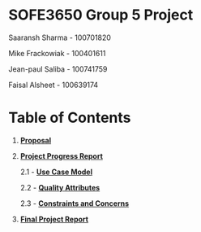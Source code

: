 # SOFE3650 Group 5 Project

Saaransh Sharma - 100701820

Mike Frackowiak - 100401611

Jean-paul Saliba - 100741759

Faisal Alsheet - 100639174


# Table of Contents

1. [**Proposal**](https://github.com/strato67/SOFE3650-Group5-Project/blob/main/Phase%201%20-%20Project%20Proposal/Group5_Software-Design-Proposal.pdf)

2. [**Project Progress Report**](https://github.com/strato67/SOFE3650-Group5-Project/tree/main/Phase%202%20-%20Project%20Progress%20Report)

    2.1 - [**Use Case Model**](https://github.com/strato67/SOFE3650-Group5-Project/blob/main/Phase%202%20-%20Project%20Progress%20Report/Use%20Case%20Models.pdf)
    
    2.2 - [**Quality Attributes**](https://github.com/strato67/SOFE3650-Group5-Project/blob/main/Phase%202%20-%20Project%20Progress%20Report/Quality%20Attributes.pdf)
    
    2.3 - [**Constraints and Concerns**](https://github.com/strato67/SOFE3650-Group5-Project/blob/main/Phase%202%20-%20Project%20Progress%20Report/Constraints%20and%20Architectural%20Concerns.pdf)
    
    
3. [**Final Project Report**](https://github.com/strato67/SOFE3650-Group5-Project/blob/main/Phase%203%20-%20Final%20Project%20Report/ADD%20Process%20Final%20Report.pdf)
<!--- 2. **Interfaces**
    1. [IphoneFactory](/src/com/company/IphoneFactory.java)
    2. [MacFactory](/src/com/company/MacFactory.java)
    3. [ProductFactory](/src/com/company/ProductFactory.java)
    4. [CPU](/src/com/company/CPU.java)
    5. [Screen](/src/com/company/Screen.java)

3. **Classes**
    1. [createMacCPU](/src/com/company/createMacCPU.java)
    2. [createMacScreen](/src/com/company/createMacScreen.java)
    3. [createPhoneCPU](/src/com/company/createPhoneCPU.java)
    4. [createPhoneScreen](/src/com/company/createPhoneScreen.java)
    5. [dbRead](/src/com/company/dbRead.java)

4. **UML Diagram**
    ![Image of UML](/Factory-Pattern-Assignment-1.drawio.png)
   
5. Screen Dump
  - ![Image of Iphone Factory](/Images/image1.PNG)
  - ![Image of Mac Factory](/Images/image2.PNG)
 --->



